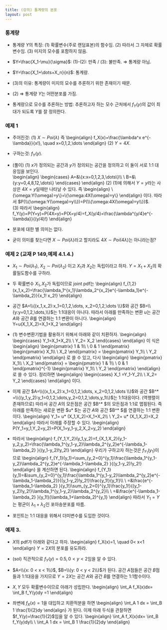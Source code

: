 ```yaml
---
title: (강의) 통계량의 분포
layout: post
---
```


### 통계량 

- 통계량 $Y$의 특징: (1) 확률변수(주로 랜덤표본)의 함수임. (2) 따라서 그 자체로 확률변수임.  (3) 미지의 모수를 포함하지 않음. 

- $Y=\frac{X_1-\mu}{\sigma}$: (1)-(2): 만족 / (3): 불만족. $\Longrightarrow$ 통계량 아님. 

- $Y=\frac{X_1+\dots+X_n}{n}$: 통계량. 

- (3)의 이유: 통계량이 미지의 모수를 추론하기 위한 존재이기 때문. 

- (2) $\Longrightarrow$ 통계량 $Y$는 어떤분포를 가짐. 

- 통계량으로 모수를 추론하는 방법: 추론하고자 하는 모수 근처에서 $f_Y(y)$의 값이 최대가 되도록 $Y$를 잘 정의한다. 

### 예제 1 

- 주어진것: (1) $X \sim Poi(\lambda)$ 즉 
\begin{align}
f_X(x)=\frac{\lambda^x e^{-\lambda}}{x!}, \quad x=0,1,2,\dots
\end{align} 
(2) $Y=4X$. 

- 구하는것: $f_Y(y)$. 

- (풀이) (1) $x$가 정의되는 공간과 $y$가 정의되는 공간을 정의하고 이 둘이 서로 1:1 대응임을 보인다. <br/>
\begin{align}
\begin{cases}
A=&\\{x:x=0,1,2,3,\dots\\}\\\\ \\
B=&\\{y:y=0,4,8,12,\dots\\}
\end{cases}
\end{align}
(2) (1)에 의해서 $Y=y$라는 사상은 $4X=y$일때만 나타날 수 있다. 즉 
\begin{align}
\\{\omega:Y(\omega)=y\\}=\\{\omega:4X(\omega)=y\\}
\end{align}
이다. 따라서 $P(\\{\omega:Y(\omega)=y\\})=P(\\{\omega:4X(\omega)=y\\})$. <br/> 
(3) 따라서 
\begin{align}
f_Y(y)=P(Y=y)=P(4X=y)=P(X=y/4)=f_X(y/4)=\frac{\lambda^{y/4}e^{-\lambda}}{(y/4)!}
\end{align}

- 분포에 대한 별 의미는 없다. 

- 굳이 의미를 찾는다면 $X\sim Poi(\lambda)$라고 할지라도 $4X \sim Poi(4\lambda)$는 아니라는점? 

### 예제 2 (교재 P 149,예제 4.1.4.)

- $X_1 \sim Poi(\lambda_1)$, $X_2 \sim Poi(\lambda_2)$ 이고 $X_1$과 $X_2$는 독립이라고 하자. $Y=X_1+X_2$의 확률밀도함수를 구하라. 

- 두 확률변수 $X_1,X_2$가 독립이므로 joint pdf는 
\begin{align}
f_{1,2}(x_1,x_2)=\frac{\lambda_1^{x_1}\lambda_2^{x_2}e^{-\lambda_1}e^{-\lambda_2}}{x_1! x_2!}
\end{align}

- 공간 $A=\\{(x_1,x_2):x_1=0,1,2,\dots, x_2=0,1,2,\dots \\}$와 공간 $B=\\{y:y=0,1,2,\dots,\\}$는 1:1대응이 아니다. 따라서 아래를 만족하는 변환 $u$는 공간 $A$와 공간 $B$를 연결하는 1:1 변환이 아니다. 
\begin{align}
Y=u(X_1,X_2)=X_1+X_2
\end{align}

- (1) 변수변환기법을 활용하기 위해서 아래와 같이 치환하자. 
\begin{align}
\begin{cases}
Y_1=X_1+X_2\\\\ \\
Y_2= X_2 
\end{cases}
\end{align}
이 식은 
\begin{align}
\begin{pmatrix}
1 & 1\\\\ \\
0 & 1
\end{pmatrix}
\begin{pmatrix}
X_1\\\\ \\
X_2
\end{pmatrix}
=
\begin{pmatrix}
Y_1\\\\ \\
Y_2
\end{pmatrix}
\end{align}
로 쓸 수 있고, 다시 
\begin{align}
\begin{pmatrix}
X_1\\\\ \\
X_2
\end{pmatrix}
=
\begin{pmatrix}
1 & 1\\\\ \\
0 & 1
\end{pmatrix}^{-1}
\begin{pmatrix}
Y_1\\\\ \\
Y_2
\end{pmatrix}
\end{align}
로 쓸 수 있다. 정리하면 
\begin{align}
\begin{cases}
X_1 =Y_1-Y_2\\\\ \\
X_2= Y_2 
\end{cases}
\end{align}
이다.

- 이제 공간 $A=\\{(x_1,x_2):x_1=0,1,2,\dots, x_2=0,1,2,\dots \\}$와 공간 $B^* =\\{(y_1,y_2):y_1=0,1,2,\dots,y_2=0,1,2,\dots,y_1\\}$는 1:1대응이다. (역행렬이 존재하므로) 따라서 공간 $A$의 모든점은 공간 $B^* $의 모든점과 1:1로 맵핑된다. 즉 아래를 만족하는 새로운 변환 $u* $는 공간 $A$와 공간 $B^* $를 연결하는 1:1 변환이다. 
\begin{align}
Y_1= u* (X_1,X_2)=X_1+X_2\\\\ \\
Y_2= u* (X_1,X_2)=X_2
\end{align}
따라서 아래를 주장할 수 있다. 
\begin{align}
P(Y_1=y_1,Y_2=y_2)=P(X_1=y_1-y_2,X_2=y_2)
\end{align}

- 따라서 
\begin{align}
f_{Y_1,Y_2}(y_1,y_2)=f_{X_1,X_2}(y_1-y_2,y_2)=\frac{\lambda_1^{y_1-y_2}\lambda_2^{y_2}e^{-\lambda_1-\lambda_2} }{(y_1-y_2)!y_2!}
\end{align}
우리가 구하고자 하는것은 $f_{Y_1}(y_1)$이므로 
\begin{align}
f_{Y_1}(y_1)=\sum_{y_2=0}^{y_1}\frac{\lambda_1^{y_1-y_2}\lambda_2^{y_2}e^{-\lambda_1-\lambda_2} }{(y_1-y_2)!y_2!}
\end{align}
을 계산하면 된다. 
\begin{align}
f_{Y_1}(y_1)=&\sum_{y_2=0}^{y_1}\frac{\lambda_1^{y_1-y_2}\lambda_2^{y_2}e^{-\lambda_1-\lambda_2}}{(y_1-y_2)!y_2!}\frac{y_1!}{y_1!}\\\\ \\
=&\frac{e^{-\lambda_1-\lambda_2} }{y_1!}\sum_{y_2=0}^{y_1}\frac{y_1!}{(y_1-y_2)!y_2!}\lambda_1^{y_1-y_2}\lambda_2^{y_2}\\\\ \\
=&\frac{e^{-\lambda_1-\lambda_2} }{y_1!}(\lambda_1+\lambda_2)^{y_1}
\end{align}
따라서 $Y_1=Y$는 평균이 $\lambda_1+\lambda_2$인 포아송분포를 따름. 

- 포인트는 1:1 대응을 위해서 더미변수를 도입한 것이다. 

### 예제 3. 

- $X$의 pdf가 아래와 같다고 하자. 
\begin{align}
f_X(x)=1, \quad 0< x<1
\end{align}
$Y=2X$의 분포를 유도하라. 

- (sol) 직관적으로 $f_Y(y)=0.5, 0< y<2$임을 알 수 있다. 

- $A=\\{x: 0 < x < 1\\}$, $B=\\{y: 0 < y < 2\\}$가 된다. 공간 $A$점들은 공간 $B$점들과 1:1대응을 가지므로 $Y=2X$는 공간 $A$와 공간 $B$를 연결하는 1:1함수이다. 

- $X,Y$ 모두 확률변수이므로 아래가 성립한다. 
\begin{align}
\int_A f_X(x)dx= \int_B f_Y(y)dy =1
\end{align}

- 좌변에 $f_X(x)=1$을 대입하고 치환적분을 하면 
\begin{align}
\int_A 1 dx = \int_B 1 \frac{1}{2}dy
\end{align}
가 된다. 이제 
아래 두식을 관찰하면 $f_Y(y)=\frac{1}{2}$임을 알 수 있다. 
\begin{align}
\int_A f_X(x)dx= \int_B f_Y(y)dy\\\\ \\
\int_A 1 dx = \int_B 1 \frac{1}{2}dy
\end{align}
